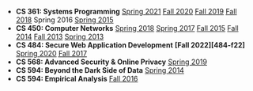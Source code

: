 * **CS 361: Systems Programming** [Spring 2021][361-s21] [Fall 2020][361-f20] [Fall 2019][361-f19] [Fall 2018][361-f18] Spring 2016 [Spring 2015][361-s15] 
* **CS 450: Computer Networks** [Spring 2018][450-s18] [Spring 2017][450-s17] [Fall 2015][450-f15] [Fall 2014][450-f14] [Fall 2013][450-f13] [Spring 2013][450-s13]
* **CS 484: Secure Web Application Development** **[Fall 2022][484-f22]** [Spring 2020][swad-s20] <abbr title="Prior to Summer 2020 this course was offered under a temporary number of CS 491 or CS 494.">[Fall 2017][swad-f17] </abbr>
* **CS 568: Advanced Security & Online Privacy** <abbr title="In Spring 2019, CS 568 was offered as CS 594.">[Spring 2019][568-s19]</abbr>
* **CS 594: Beyond the Dark Side of Data** [Spring 2014][594-s14]
* **CS 594: Empirical Analysis** [Fall 2016][594-f16]

[361-s21]: cs361/s21/
[361-f20]: cs361/f20/
[swad-s20]: swad/s20/
[568-s19]: https://piazza.com/class/jqy7g7qn2pc7gw
[swad-f17]: swad/f17/
[594-f16]: cs594/f16/
[361-s16]: cs361/s16/
[361-s15]: cs361/s15/
[450-f15]: cs450/f15/
[450-f14]: cs450/f14/
[450-f13]: cs450/f13/
[450-s13]: https://www.cs.uic.edu/bin/view/CS450/WebHome
[594-s14]: cs594/s14/
[450-s17]: cs450/s17/
[450-s18]: cs450/s18/
[361-f18]: cs361/f18/
[361-f19]: cs361/f19/
